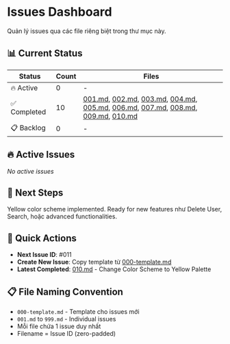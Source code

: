 # Issues Dashboard

Quản lý issues qua các file riêng biệt trong thư mục này.

## 📊 Current Status

| Status | Count | Files |
|--------|-------|-------|
| 🔥 Active | 0 | - |
| ✅ Completed | 10 | [001.md](001.md), [002.md](002.md), [003.md](003.md), [004.md](004.md), [005.md](005.md), [006.md](006.md), [007.md](007.md), [008.md](008.md), [009.md](009.md), [010.md](010.md) |
| 📋 Backlog | 0 | - |

## 🔥 Active Issues
*No active issues*

## 🎯 Next Steps
Yellow color scheme implemented. Ready for new features như Delete User, Search, hoặc advanced functionalities.

## 📝 Quick Actions
- **Next Issue ID**: #011
- **Create New Issue**: Copy template từ [000-template.md](000-template.md)
- **Latest Completed**: [010.md](010.md) - Change Color Scheme to Yellow Palette

## 📋 File Naming Convention
- `000-template.md` - Template cho issues mới
- `001.md` to `999.md` - Individual issues
- Mỗi file chứa 1 issue duy nhất
- Filename = Issue ID (zero-padded)

